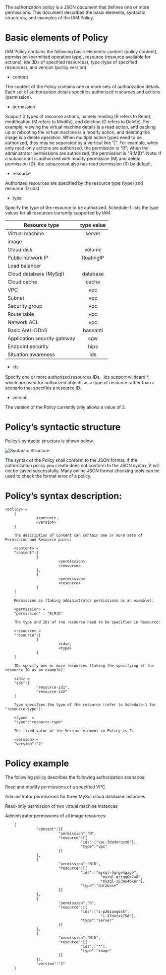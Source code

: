 The authorization policy is a JSON document that defines one or more permissions. This document describes the basic elements, syntactic structures, and examples of the IAM Policy.

# Basic elements of Policy
IAM Policy contains the following basic elements: content (policy content), permission (permitted operation type), resource (resource available for actions), ids (IDs of specified resources), type (type of specified resources), and version (policy version)

 - content

The content of the Policy contains one or more sets of authorization details. Each set of authorization details specifies authorized resources and actions (permission).

 - permission

Support 3 types of resource actions, namely reading (R refers to Read), modification (M refers to Modify), and deletion (D refers to Delete). For example, viewing the virtual machine details is a read action, and backing up or rebooting the virtual machine is a modify action, and deleting the image is a delete operation.
When multiple action types need to be authorized, they may be separated by a vertical line "|”. For example, when only read-only actions are authorized, the permission is "R"; when the administrator permissions are authorized, the permission is "R|M|D”.
Note: If a subaccount is authorized with modify permission (M) and delete permission (D), the subaccount also has read permission (R) by default.

 - resource

Authorized resources are specified by the resource type (type) and resource ID (ids).

 - type

Specify the type of the resource to be authorized. Schedule-1 lists the type values for all resources currently supported by IAM.

|Resource type|type value|
|---|:--:|
Virtual machine|server
|image
Cloud disk|volume
Public network IP|floatingIP
Load balancer|
Cloud database (MySql)|database
Cloud cache|cache
VPC|vpc
Subnet|vpc
Security group|vpc
Route table|vpc
Network ACL|vpc
Basic Anti-DDoS|baseanti
Application security gateway|sgw
Endpoint security|hips
Situation awareness|ids

 - ids

Specify one or more authorized resources IDs。ids support wildcard *, which are used for authorized objects as a type of resource rather than a scenario that specifies a resource ID.

 - version

The version of the Policy currently only allows a value of 2.

# Policy’s syntactic structure
Policy’s syntactic structure is shown below.

![Syntactic Structure](https://github.com/jdcloudcom/cn/blob/edit/image/IAM/Strategy%20Management/policy%E8%AF%AD%E6%B3%95%E7%BB%93%E6%9E%84.png)

The syntax of the Policy shall conform to the JSON format. If the authorization policy you create does not conform to the JSON syntax, it will not be saved successfully. Many online JSON format checking tools can be used to check the format error of a policy.

# Policy’s syntax description:

	<policy> =
		{
		          <content>,
		          <version>
		}
		
		The description of Content can contain one or more sets of Permission and Resource pairs:
		
		<content> = 
		"content":[
		          {
		                    <permission>,
		                    <resource>
		          },
		          {
		                    <permission>,
		                    <resource>
		          }
		]
		
		Permission is (taking administrator permissions as an example):
		
		<permission> = 
		"permission" : "R|M|D"
		
		The type and IDs of the resource need to be specified in Resource:
		
		<resource> =
		"resource":[
		          {
		                    <ids>,
		                    <type>
		          }
		]
		
		IDs specify one or more resources (taking the specifying of the resource ID as an example):
		
		<ids> = 
		"ids":[
		          "resource-id1",
		          "resource-id2"
		]
		
		Type specifies the type of the resource (refer to Schedule-1 for "resource-type"):
		
		<type>  = 
		"type":"resource-type"
		
		The fixed value of the Version element in Policy is 2:
		
		<version> = 
		"version":"2"


# Policy example
The following policy describes the following authorization scenarios:

Read and modify permissions of a specified VPC

Administrator permissions for three MySql cloud database instances

Read-only permission of two virtual machine instances

Administrator permissions of all image resources:

		{
		          "content":[{
		                    "permission":"M",
		                    "resource":[{
		                              "ids":["vpc-3dodmrqvz0"],
		                              "type":"vpc"
		                    }]
		          },
		          {
		                    "permission":"M|D",
		                    "resource":[{
		                              "ids":["mysql-hgrgehgage",
		                                       "mysql-grigg0k7w8",
		                                       "mysql-x53es4bxer"],
		                              "type":"database"
		                    }]
		          }, 
		          {
		                    "permission":"R",
		                    "resource":[{
		                              "ids":["i-p26ionqsok",
		                                       "i-37dotxi75d"],
		                              "type":"server"
		                    }]
		          },
		          {
		                    "permission":"M|D",
		                    "resource":[{
		                              "ids":["*"],
		                              "type":"image"
		                    }]
		          }],
		          "version":"2"
		}
